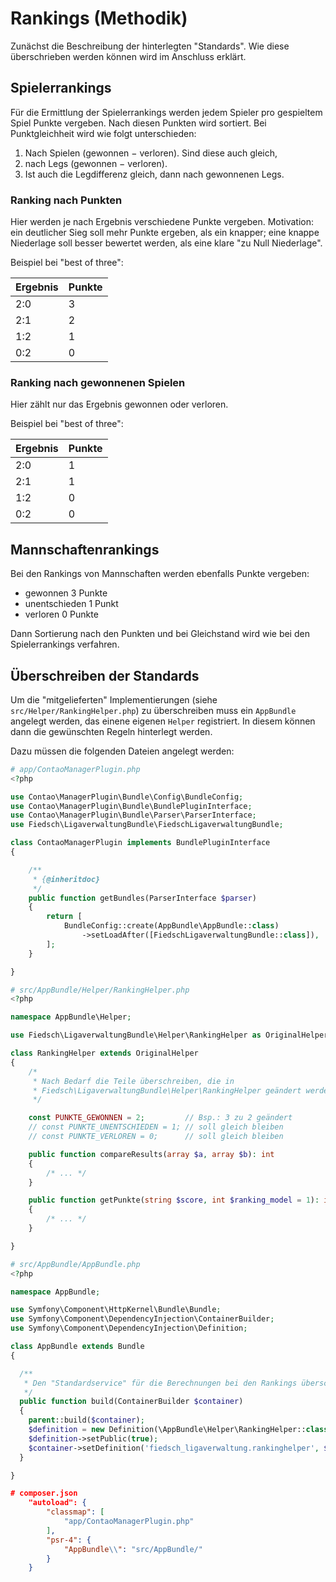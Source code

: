 # Rankings (Methodik)

Zunächst die Beschreibung der hinterlegten "Standards". Wie diese überschrieben werden
können wird im Anschluss erklärt.

## Spielerrankings

Für die Ermittlung der Spielerrankings werden jedem Spieler pro gespieltem 
Spiel Punkte vergeben. Nach diesen Punkten wird sortiert. Bei Punktgleichheit
wird wie folgt unterschieden:

1. Nach Spielen (gewonnen − verloren). Sind diese auch gleich,
2. nach Legs (gewonnen − verloren).
3. Ist auch die Legdifferenz gleich, dann nach gewonnenen Legs.


### Ranking nach Punkten 

Hier werden je nach Ergebnis verschiedene Punkte vergeben. Motivation: 
ein deutlicher Sieg soll mehr Punkte ergeben, als ein knapper; eine
knappe Niederlage soll besser bewertet werden, als eine klare "zu Null Niederlage".

Beispiel bei "best of three":

Ergebnis | Punkte
--- | ---
2:0 | 3
2:1 | 2
1:2 | 1
0:2 | 0

  
### Ranking nach gewonnenen Spielen

Hier zählt nur das Ergebnis gewonnen oder verloren.

Beispiel bei "best of three":

Ergebnis | Punkte
--- | ---
2:0 | 1
2:1 | 1
1:2 | 0
0:2 | 0 


## Mannschaftenrankings
 
Bei den Rankings von Mannschaften werden ebenfalls Punkte vergeben:

* gewonnen 3 Punkte
* unentschieden 1 Punkt
* verloren 0 Punkte

Dann Sortierung nach den Punkten und bei Gleichstand wird wie bei den Spielerrankings
verfahren.


## Überschreiben der Standards

Um die "mitgelieferten" Implementierungen (siehe `src/Helper/RankingHelper.php`) zu überschreiben
muss ein `AppBundle` angelegt werden, das einene eigenen `Helper` registriert. In diesem können
dann die gewünschten Regeln hinterlegt werden.

Dazu müssen die folgenden Dateien angelegt werden:

```php
# app/ContaoManagerPlugin.php
<?php

use Contao\ManagerPlugin\Bundle\Config\BundleConfig;
use Contao\ManagerPlugin\Bundle\BundlePluginInterface;
use Contao\ManagerPlugin\Bundle\Parser\ParserInterface;
use Fiedsch\LigaverwaltungBundle\FiedschLigaverwaltungBundle;

class ContaoManagerPlugin implements BundlePluginInterface
{

    /**
     * {@inheritdoc}
     */
    public function getBundles(ParserInterface $parser)
    {
        return [
            BundleConfig::create(AppBundle\AppBundle::class)
                ->setLoadAfter([FiedschLigaverwaltungBundle::class]),
        ];
    }

}
``` 

```php
# src/AppBundle/Helper/RankingHelper.php
<?php

namespace AppBundle\Helper;

use Fiedsch\LigaverwaltungBundle\Helper\RankingHelper as OriginalHelper;

class RankingHelper extends OriginalHelper
{
    /*
     * Nach Bedarf die Teile überschreiben, die in
     * Fiedsch\LigaverwaltungBundle\Helper\RankingHelper geändert werden sollen.
     */

    const PUNKTE_GEWONNEN = 2;         // Bsp.: 3 zu 2 geändert
    // const PUNKTE_UNENTSCHIEDEN = 1; // soll gleich bleiben
    // const PUNKTE_VERLOREN = 0;      // soll gleich bleiben

    public function compareResults(array $a, array $b): int
    {
        /* ... */
    }

    public function getPunkte(string $score, int $ranking_model = 1): int
    {
        /* ... */
    }

}
```



```php
# src/AppBundle/AppBundle.php
<?php

namespace AppBundle;

use Symfony\Component\HttpKernel\Bundle\Bundle;
use Symfony\Component\DependencyInjection\ContainerBuilder;
use Symfony\Component\DependencyInjection\Definition;

class AppBundle extends Bundle
{

  /**
   * Den "Standardservice" für die Berechnungen bei den Rankings überschreiben
   */
  public function build(ContainerBuilder $container)
  {
    parent::build($container);
    $definition = new Definition(\AppBundle\Helper\RankingHelper::class);
    $definition->setPublic(true);
    $container->setDefinition('fiedsch_ligaverwaltung.rankinghelper', $definition);
  }

}
```

```json
# composer.json
    "autoload": {
        "classmap": [
	        "app/ContaoManagerPlugin.php"
	    ],
	    "psr-4": {
	        "AppBundle\\": "src/AppBundle/"
	    }
    } 
```
